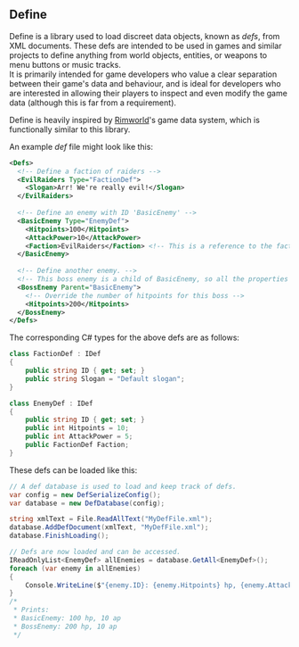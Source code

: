 ﻿## Define
Define is a library used to load discreet data objects, known as *defs*, from XML documents.
These defs are intended to be used in games and similar projects to define anything from world objects, entities, or weapons to menu buttons or music tracks.  
It is primarily intended for game developers who value a clear separation between their game's data and behaviour,
and is ideal for developers who are interested in allowing their players to inspect and even modify the game data (although this is far from a requirement).

Define is heavily inspired by [Rimworld](https://rimworldgame.com/)'s game data system, which is functionally similar to this library.

An example *def* file might look like this:
```XML
<Defs>
  <!-- Define a faction of raiders -->
  <EvilRaiders Type="FactionDef">
    <Slogan>Arr! We're really evil!</Slogan>
  </EvilRaiders>
  
  <!-- Define an enemy with ID 'BasicEnemy' -->
  <BasicEnemy Type="EnemyDef">
    <Hitpoints>100</Hitpoints>
    <AttackPower>10</AttackPower>
    <Faction>EvilRaiders</Faction> <!-- This is a reference to the faction created above -->
  </BasicEnemy>
  
  <!-- Define another enemy. -->
  <!-- This boss enemy is a child of BasicEnemy, so all the properties are inherited -->
  <BossEnemy Parent="BasicEnemy">
    <!-- Override the number of hitpoints for this boss -->
    <Hitpoints>200</Hitpoints>
  </BossEnemy>
</Defs>
```

The corresponding C# types for the above defs are as follows:
```C#
class FactionDef : IDef
{
    public string ID { get; set; }
    public string Slogan = "Default slogan";
}

class EnemyDef : IDef
{
    public string ID { get; set; }
    public int Hitpoints = 10;
    public int AttackPower = 5;
    public FactionDef Faction;
}
```

These defs can be loaded like this:
```C#
// A def database is used to load and keep track of defs.
var config = new DefSerializeConfig();
var database = new DefDatabase(config);

string xmlText = File.ReadAllText("MyDefFile.xml");
database.AddDefDocument(xmlText, "MyDefFile.xml");
database.FinishLoading();

// Defs are now loaded and can be accessed.
IReadOnlyList<EnemyDef> allEnemies = database.GetAll<EnemyDef>();
foreach (var enemy in allEnemies)
{
    Console.WriteLine($"{enemy.ID}: {enemy.Hitpoints} hp, {enemy.AttackPower} ap");
}
/*
 * Prints:
 * BasicEnemy: 100 hp, 10 ap
 * BossEnemy: 200 hp, 10 ap
 */
```